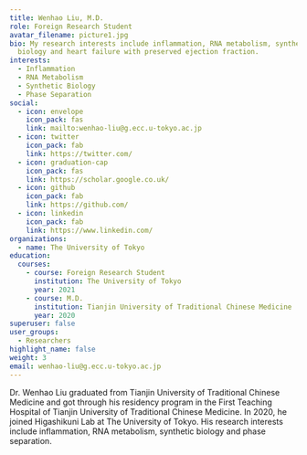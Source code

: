 ```yaml
---
title: Wenhao Liu, M.D.
role: Foreign Research Student
avatar_filename: picture1.jpg
bio: My research interests include inflammation, RNA metabolism, synthetic
  biology and heart failure with preserved ejection fraction.
interests:
  - Inflammation
  - RNA Metabolism
  - Synthetic Biology
  - Phase Separation
social:
  - icon: envelope
    icon_pack: fas
    link: mailto:wenhao-liu@g.ecc.u-tokyo.ac.jp
  - icon: twitter
    icon_pack: fab
    link: https://twitter.com/
  - icon: graduation-cap
    icon_pack: fas
    link: https://scholar.google.co.uk/
  - icon: github
    icon_pack: fab
    link: https://github.com/
  - icon: linkedin
    icon_pack: fab
    link: https://www.linkedin.com/
organizations:
  - name: The University of Tokyo
education:
  courses:
    - course: Foreign Research Student
      institution: The University of Tokyo
      year: 2021
    - course: M.D.
      institution: Tianjin University of Traditional Chinese Medicine
      year: 2020
superuser: false
user_groups:
  - Researchers
highlight_name: false
weight: 3
email: wenhao-liu@g.ecc.u-tokyo.ac.jp
---
```

Dr. Wenhao Liu graduated from Tianjin University of Traditional Chinese Medicine and got through his residency program in the First Teaching Hospital of Tianjin University of Traditional Chinese Medicine. In 2020, he joined Higashikuni Lab at The University of Tokyo. His research interests include inflammation, RNA metabolism, synthetic biology and phase separation.
